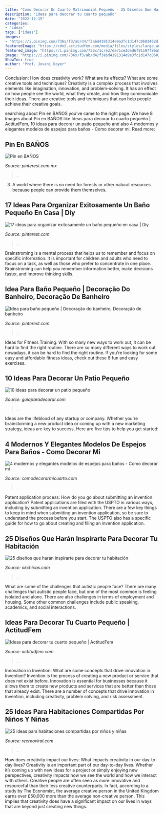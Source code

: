 ```yaml
---
title: "Como Decorar Un Cuarto Matrimonial Pequeño - 25 Diseños Que Harán Inspirarte Para Decorar Tu Habitación"
description: "Ideas para decorar tu cuarto pequeño"
date: "2022-12-15"
categories:
- "ideas"
tags: ["ideas"]
images:
- "https://i.pinimg.com/736x/f3/ab/d4/f3abd4191314e9a3fc1d147c0603462d.jpg"
featuredImage: "https://cdn2.actitudfem.com/media/files/styles/large_auto/public/ideas-para-decorar-tu-cuarto-pequeno.jpg"
featured_image: "https://i.pinimg.com/736x/1c/e2/de/1ce2ded6f91197f8ea5876fffee7b29d.jpg"
image: "https://i.pinimg.com/736x/f3/ab/d4/f3abd4191314e9a3fc1d147c0603462d.jpg"
ShowToc: true
author: "Prof. Jovani Boyer"
---
```



Conclusion: How does creativity work? What are its effects? What are some creative tools and techniques?
Creativity is a complex process that involves elements like imagination, innovation, and problem-solving. It has an effect on how people see the world, what they create, and how they communicate their ideas. There are creative tools and techniques that can help people achieve their creative goals.

	

		
searching about Pin en BAÑOS you've came to the right page. We have 8 Images about Pin en BAÑOS like Ideas para decorar tu cuarto pequeño | ActitudFem, 10 ideas para decorar un patio pequeño and also 4 modernos y elegantes modelos de espejos para baños - Como decorar mi. Read more:
		
    
## Pin En BAÑOS

<img loading=lazy src="https://i.pinimg.com/736x/f3/ab/d4/f3abd4191314e9a3fc1d147c0603462d.jpg" onerror="this.onerror=null;this.src='https://tse1.mm.bing.net/th?id=OIP.sfjtvGE3gX-MiJ9etVk8VAHaLH&amp;pid=15.1';" alt="Pin en BAÑOS">

_Source: pinterest.com.mx_

>. 

	

3. A world where there is no need for forests or other natural resources because people can provide them themselves. 

    
## 17 Ideas Para Organizar Exitosamente Un Baño Pequeño En Casa | Diy

<img loading=lazy src="https://i.pinimg.com/736x/1c/e2/de/1ce2ded6f91197f8ea5876fffee7b29d.jpg" onerror="this.onerror=null;this.src='https://tse2.mm.bing.net/th?id=OIP.akVBkNMFTmrZpfUj4P5MawHaJ4&amp;pid=15.1';" alt="17 ideas para organizar exitosamente un baño pequeño en casa | Diy">

_Source: pinterest.com_

>. 

	

Brainstroming is a mental process that helps us to remember and focus on specific information. It is important for children and adults who need to focus on a task, as well as those who prefer to concentrate in one place. Brainstroming can help you remember information better, make decisions faster, and improve thinking skills.

    
## Idea Para Baño Pequeño | Decoração Do Banheiro, Decoração De Banheiro

<img loading=lazy src="https://i.pinimg.com/736x/c2/b6/93/c2b6930dd6c53cdb586823e4c80e88de.jpg" onerror="this.onerror=null;this.src='https://tse2.mm.bing.net/th?id=OIP.tmRJz6SvtpRyR_WHUZQTIQHaJ0&amp;pid=15.1';" alt="Idea para baño pequeño | Decoração do banheiro, Decoração de banheiro">

_Source: pinterest.com_

>. 

	

Ideas for Fitness Training: With so many new ways to work out, it can be hard to find the right routine.
There are so many different ways to work out nowadays, it can be hard to find the right routine. If you're looking for some easy and affordable fitness ideas, check out these 8 fun and easy exercises.

    
## 10 Ideas Para Decorar Un Patio Pequeño

<img loading=lazy src="https://www.guiaparadecorar.com/wp-content/uploads/2016/07/10-ideas-para-decorar-un-patio-pequeno-02.jpg" onerror="this.onerror=null;this.src='https://tse1.mm.bing.net/th?id=OIP.QptyvaGJ8KJpaI3FQvnycQHaFj&amp;pid=15.1';" alt="10 ideas para decorar un patio pequeño">

_Source: guiaparadecorar.com_

>. 

	

Ideas are the lifeblood of any startup or company. Whether you're brainstorming a new product idea or coming up with a new marketing strategy, ideas are key to success. Here are five tips to help you get started: 

    
## 4 Modernos Y Elegantes Modelos De Espejos Para Baños - Como Decorar Mi

<img loading=lazy src="https://comodecorarmicuarto.com/wp-content/uploads/2019/09/modelos-de-espejos-para-baños-modernos.jpg" onerror="this.onerror=null;this.src='https://tse2.mm.bing.net/th?id=OIP.2zjjnODIdXQ8Xm55HY7JjAAAAA&amp;pid=15.1';" alt="4 modernos y elegantes modelos de espejos para baños - Como decorar mi">

_Source: comodecorarmicuarto.com_

>. 

	

Patent application process: How do you go about submitting an invention application?
Patent applications are filed with the USPTO in various ways, including by submitting an invention application. There are a few key things to keep in mind when submitting an invention application, so be sure to understand the process before you start. The USPTO also has a specific guide for how to go about creating and filing an invention application.

    
## 25 Diseños Que Harán Inspirarte Para Decorar Tu Habitación

<img loading=lazy src="http://www.okchicas.com/wp-content/uploads/2015/09/Ideas-decorar-dormitorio-61.jpg" onerror="this.onerror=null;this.src='https://tse2.mm.bing.net/th?id=OIP.nYubd4zJmbKxin-sZm8TowHaEu&amp;pid=15.1';" alt="25 diseños que harán inspirarte para decorar tu habitación">

_Source: okchicas.com_

>. 

	

What are some of the challenges that autistic people face?
There are many challenges that autistic people face, but one of the most common is feeling isolated and alone. There are also challenges in terms of employment and housing. Some other common challenges include public speaking, academics, and social interactions.

    
## Ideas Para Decorar Tu Cuarto Pequeño | ActitudFem

<img loading=lazy src="https://cdn2.actitudfem.com/media/files/styles/large_auto/public/ideas-para-decorar-tu-cuarto-pequeno.jpg" onerror="this.onerror=null;this.src='https://tse3.mm.bing.net/th?id=OIP.HdSW-9Omxihj70jU_i147QHaFj&amp;pid=15.1';" alt="Ideas para decorar tu cuarto pequeño | ActitudFem">

_Source: actitudfem.com_

>. 

	

Innovation in Invention: What are some concepts that drive innovation in Invention?
Invention is the process of creating a new product or service that does not exist before. Innovation is essential for businesses because it allows them to create new products and services that are better than those that already exist. There are a number of concepts that drive innovation in Invention, including creativity, problem solving, and risk assessment.

    
## 25 Ideas Para Habitaciones Compartidas Por Niños Y Niñas

<img loading=lazy src="https://www.recreoviral.com/wp-content/uploads/2015/10/Creativas-habitaciones-compartidas-por-niños-y-niñas-20.jpg" onerror="this.onerror=null;this.src='https://tse4.mm.bing.net/th?id=OIP.-Ts-U_rcLPJoeXxO7y8MzAHaE8&amp;pid=15.1';" alt="25 ideas para habitaciones compartidas por niños y niñas">

_Source: recreoviral.com_

>. 

	

How does creativity impact our lives: What impacts creativity in our day-to-day lives?
Creativity is an important part of our day-to-day lives. Whether it’s coming up with new ideas for a project or simply enjoying new perspectives, creativity impacts how we see the world and how we interact with others. Creative people are often seen as more innovative and resourceful than their less creative counterparts. In fact, according to a study by The Economist, the average creative person in the United Kingdom earns over £50,000 more than the average non-creative person. This implies that creativity does have a significant impact on our lives in ways that are beyond just creating new things.

